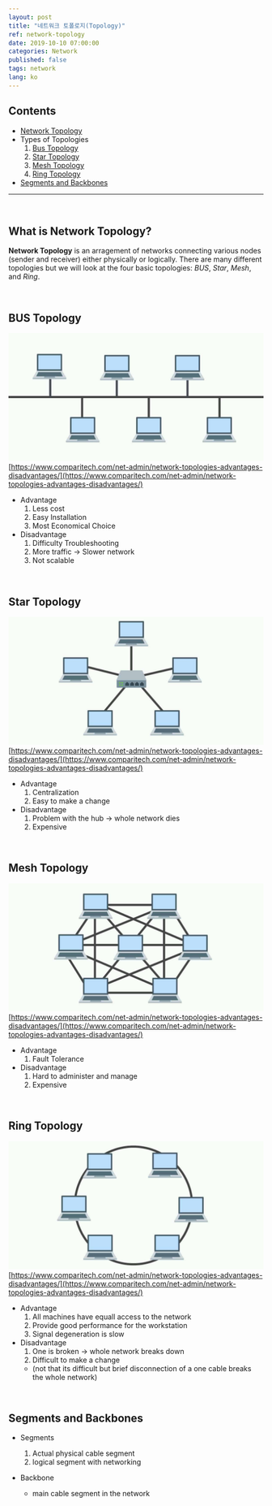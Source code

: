 ```yaml
---
layout: post
title: "네트워크 토폴로지(Topology)"
ref: network-topology
date: 2019-10-10 07:00:00
categories: Network
published: false
tags: network
lang: ko
---
```


## Contents
- [Network Topology](#start)
- Types of Topologies
  1. [Bus Topology](#bus)
  2. [Star Topology](#star)
  3. [Mesh Topology](#mesh)
  4. [Ring Topology](#ring)
- [Segments and Backbones](#cable)

<hr>
<br>

## What is Network Topology? <a id="start"></a>
**Network Topology** is an arragement of networks connecting various nodes (sender and receiver) either physically or logically.
There are many different topologies but we will look at the four basic topologies: _BUS_, _Star_, _Mesh_, and _Ring_.

<br>

## BUS Topology <a id="bus"></a>
![BUS Topology](/assets/images/infra/network/bus.jpg) [https://www.comparitech.com/net-admin/network-topologies-advantages-disadvantages/](https://www.comparitech.com/net-admin/network-topologies-advantages-disadvantages/)

  + Advantage
    1. Less cost
    2. Easy Installation
    3. Most Economical Choice
  + Disadvantage
    1. Difficulty Troubleshooting
    2. More traffic -> Slower network
    3. Not scalable

<br>

## Star Topology <a id="star"></a>
![Star Topology](/assets/images/infra/network/star.jpg) [https://www.comparitech.com/net-admin/network-topologies-advantages-disadvantages/](https://www.comparitech.com/net-admin/network-topologies-advantages-disadvantages/)

  + Advantage 
    1. Centralization 
    2. Easy to make a change
  + Disadvantage
    1. Problem with the hub -> whole network dies
    2. Expensive

<br>

## Mesh Topology <a id="mesh"></a>
![Mesh Topology](/assets/images/infra/network/mesh.jpg) [https://www.comparitech.com/net-admin/network-topologies-advantages-disadvantages/](https://www.comparitech.com/net-admin/network-topologies-advantages-disadvantages/)

  + Advantage 
    1. Fault Tolerance
  + Disadvantage
    1. Hard to administer and manage
    2. Expensive 

<br>

## Ring Topology <a id="ring"></a>
![Ring Topology](/assets/images/infra/network/ring.jpg) [https://www.comparitech.com/net-admin/network-topologies-advantages-disadvantages/](https://www.comparitech.com/net-admin/network-topologies-advantages-disadvantages/)

  + Advantage 
    1. All machines have equall access to the network
    2. Provide good performance for the workstation
    3. Signal degeneration is slow
  + Disadvantage
    1. One is broken -> whole network breaks down
    2. Difficult to make a change 
      - (not that its difficult but brief disconnection of a one cable breaks the whole network)

<br>

## Segments and Backbones <a id="cable"></a>
- Segments
  1. Actual physical cable segment
  2. logical segment with networking

- Backbone
  + main cable segment in the network